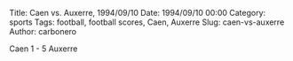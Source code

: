 Title: Caen vs. Auxerre, 1994/09/10
Date: 1994/09/10 00:00
Category: sports
Tags: football, football scores, Caen, Auxerre
Slug: caen-vs-auxerre
Author: carbonero


Caen 1 - 5 Auxerre
